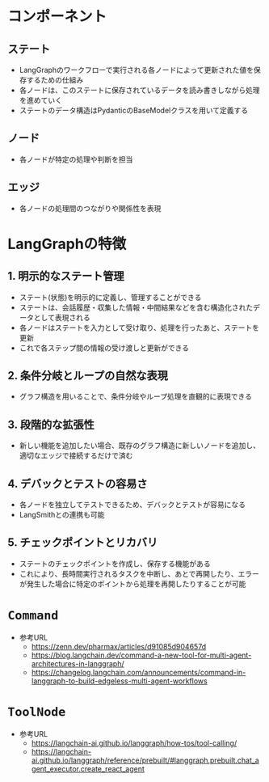 # コンポーネント
## ステート
- LangGraphのワークフローで実行される各ノードによって更新された値を保存するための仕組み
- 各ノードは、このステートに保存されているデータを読み書きしながら処理を進めていく
- ステートのデータ構造はPydanticのBaseModelクラスを用いて定義する
## ノード
- 各ノードが特定の処理や判断を担当

## エッジ
- 各ノードの処理間のつながりや関係性を表現

# LangGraphの特徴
## 1. 明示的なステート管理
- ステート(状態)を明示的に定義し、管理することができる
- ステートは、会話履歴・収集した情報・中間結果などを含む構造化されたデータとして表現される
- 各ノードはステートを入力として受け取り、処理を行ったあと、ステートを更新
- これで各ステップ間の情報の受け渡しと更新ができる
## 2. 条件分岐とループの自然な表現
- グラフ構造を用いることで、条件分岐やループ処理を直観的に表現できる
## 3. 段階的な拡張性
- 新しい機能を追加したい場合、既存のグラフ構造に新しいノードを追加し、適切なエッジで接続するだけで済む
## 4. デバックとテストの容易さ
- 各ノードを独立してテストできるため、デバックとテストが容易になる
- LangSmithとの連携も可能
## 5. チェックポイントとリカバリ
- ステートのチェックポイントを作成し、保存する機能がある
- これにより、長時間実行されるタスクを中断し、あとで再開したり、エラーが発生した場合に特定のポイントから処理を再開したりすることが可能

# `Command`
- 参考URL
  - https://zenn.dev/pharmax/articles/d91085d904657d
  - https://blog.langchain.dev/command-a-new-tool-for-multi-agent-architectures-in-langgraph/
  - https://changelog.langchain.com/announcements/command-in-langgraph-to-build-edgeless-multi-agent-workflows

# `ToolNode`
- 参考URL
  - https://langchain-ai.github.io/langgraph/how-tos/tool-calling/
  - https://langchain-ai.github.io/langgraph/reference/prebuilt/#langgraph.prebuilt.chat_agent_executor.create_react_agent